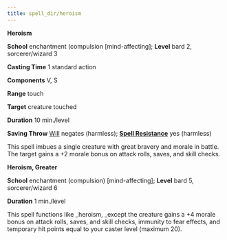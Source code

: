 ```yaml
---
title: spell_dir/heroism
---
```

 **Heroism**

**School** enchantment (compulsion [mind-affecting]; **Level** bard 2, sorcerer/wizard 3

**Casting Time** 1 standard action

**Components** V, S

**Range** touch

**Target** creature touched

**Duration** 10 min./level

**Saving Throw** [Will](../combat#_will) negates (harmless); **[Spell Resistance](../glossary#_spell-resistance)** yes (harmless)

This spell imbues a single creature with great bravery and morale in battle. The target gains a +2 morale bonus on attack rolls, saves, and skill checks.

**Heroism, Greater**

**School** enchantment (compulsion) [mind-affecting]; **Level** bard 5, sorcerer/wizard 6

**Duration** 1 min./level

This spell functions like _heroism, _except the creature gains a +4 morale bonus on attack rolls, saves, and skill checks, immunity to fear effects, and temporary hit points equal to your caster level (maximum 20).

